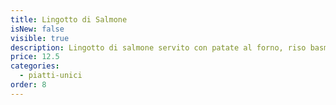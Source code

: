 ```yaml
---
title: Lingotto di Salmone
isNew: false
visible: true
description: Lingotto di salmone servito con patate al forno, riso basmati e salsa al curry
price: 12.5
categories:
  - piatti-unici
order: 8
---
```

